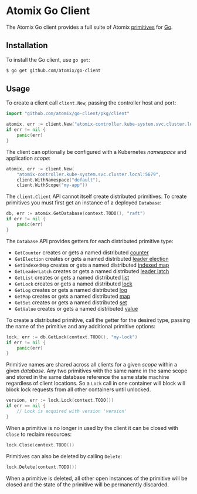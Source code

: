 # Atomix Go Client

The Atomix Go client provides a full suite of Atomix [primitives][API] for [Go][golang].

## Installation

To install the Go client, use `go get`:

```bash
$ go get github.com/atomix/go-client
```

## Usage

To create a client call `client.New`, passing the controller host and port:

```go
import "github.com/atomix/go-client/pkg/client"

atomix, err := client.New("atomix-controller.kube-system.svc.cluster.local:5679")
if err != nil {
	panic(err)
}
```

The client can optionally be configured with a Kubernetes _namespace_ and application
_scope_:

```go
atomix, err := client.New(
	"atomix-controller.kube-system.svc.cluster.local:5679", 
	client.WithNamespace("default"), 
	client.WithScope("my-app"))
```

The `client.Client` API cannot itself create distributed primitives. To create primitives you
must first get an instance of a deployed `Database`:

```go
db, err := atomix.GetDatabase(context.TODO(), "raft")
if err != nil {
	panic(err)
}
```

The `Database` API provides getters for each distributed primitive type:

* `GetCounter` creates or gets a named distributed [counter](counter.md)
* `GetElection` creates or gets a named distributed [leader election](election.md)
* `GetIndexedMap` creates or gets a named distributed [indexed map](indexed-map.md)
* `GetLeaderLatch` creates or gets a named distributed [leader latch](leader-latch.md)
* `GetList` creates or gets a named distributed [list](list.md)
* `GetLock` creates or gets a named distributed [lock](lock.md)
* `GetLog` creates or gets a named distributed [log](log.md)
* `GetMap` creates or gets a named distributed [map](map.md)
* `GetSet` creates or gets a named distributed [set](set.md)
* `GetValue` creates or gets a named distributed [value](value.md)

To create a distributed primitive, call the getter for the desired type, passing the
name of the primitive and any additional primitive options:

```go
lock, err := db.GetLock(context.TODO(), "my-lock")
if err != nil {
	panic(err)
}
```

Primitive names are shared across all clients for a given _scope_ within a given
_database_. Any two primitives with the same name in the same scope and stored in the 
same database reference the same state machine regardless of client locations. So a
`Lock` call in one container will block will block lock requests from all other containers
until unlocked.

```go
version, err := lock.Lock(context.TODO())
if err == nil {
	// Lock is acquired with version 'version'
}
```

When a primitive is no longer in used by the client it can be closed with `Close` to
reclaim resources:

```go
lock.Close(context.TODO())
```

Primitives can also be deleted by calling `Delete`:

```go
lock.Delete(context.TODO())
```

When a primitive is deleted, all other open instances of the primitive will be closed
and the state of the primitive will be permanently discarded.

[API]: /api
[golang]: https://golang.org/
